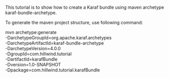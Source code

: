 This tutorial is to show how to create a Karaf bundle using maven archetype karaf-bundle-archetype.

To generate the maven project structure, use following command:

mvn archetype:generate \
    -DarchetypeGroupId=org.apache.karaf.archetypes \
    -DarchetypeArtifactId=karaf-bundle-archetype \
    -DarchetypeVersion=4.0.0 \
    -DgroupId=com.hillwind.tutorial \
    -DartifactId=karafBundle \
    -Dversion=1.0-SNAPSHOT \
    -Dpackage=com.hillwind.tutorial.karafBundle



